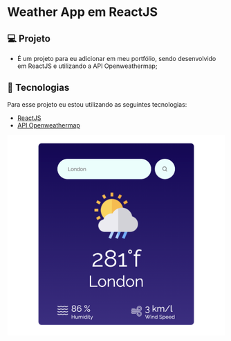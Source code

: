 # Weather App em ReactJS

## 💻 Projeto
- É um projeto para eu adicionar em meu portfólio, sendo desenvolvido em ReactJS e utilizando a API Openweathermap;

## 🧪 Tecnologias

Para esse projeto eu estou utilizando as seguintes tecnologias:
- [ReactJS](https://react.dev/learn)
- [API Openweathermap](https://openweathermap.org)
  
<img src="https://github.com/andrezadesousa/weather-app-reactJS/blob/main/src/components/assets/bg.png" />

